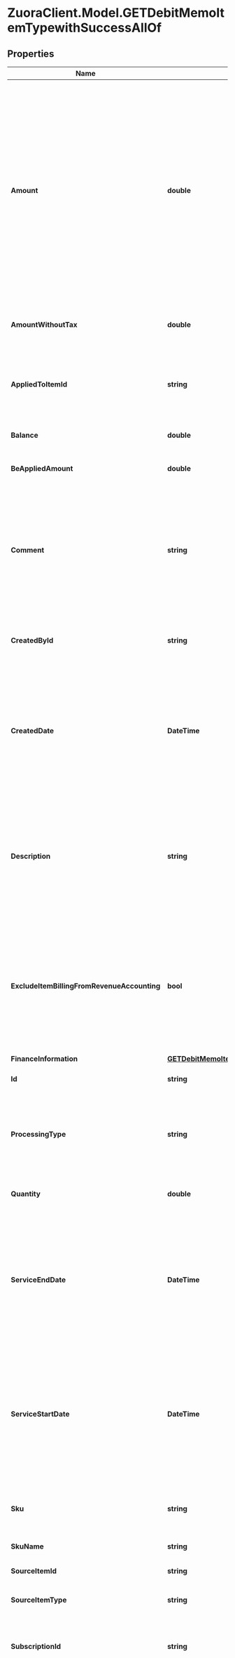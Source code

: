 # ZuoraClient.Model.GETDebitMemoItemTypewithSuccessAllOf

## Properties

Name | Type | Description | Notes
------------ | ------------- | ------------- | -------------
**Amount** | **double** | The amount of the debit memo item. For tax-inclusive debit memo items, the amount indicates the debit memo item amount including tax. For tax-exclusive debit memo items, the amount indicates the debit memo item amount excluding tax.  | [optional] 
**AmountWithoutTax** | **double** | The debit memo item amount excluding tax.  | [optional] 
**AppliedToItemId** | **string** | The parent debit memo item that this debit memo items is applied to if this item is discount.  | [optional] 
**Balance** | **double** | The balance of the debit memo item.  | [optional] 
**BeAppliedAmount** | **double** | The applied amount of the debit memo item.  | [optional] 
**Comment** | **string** | Comments about the debit memo item.  **Note**: This field is not available if you set the &#x60;zuora-version&#x60; request header to &#x60;257.0&#x60; or later.  | [optional] 
**CreatedById** | **string** | The ID of the Zuora user who created the debit memo item.  | [optional] 
**CreatedDate** | **DateTime** | The date and time when the debit memo item was created, in &#x60;yyyy-mm-dd hh:mm:ss&#x60; format. For example, 2017-03-01 15:31:10.  | [optional] 
**Description** | **string** | The description of the debit memo item.  **Note**: This field is only available if you set the &#x60;zuora-version&#x60; request header to &#x60;257.0&#x60; or later.  | [optional] 
**ExcludeItemBillingFromRevenueAccounting** | **bool** | The flag to exclude the debit memo item from revenue accounting.  **Note**: This field is only available if you have the Billing - Revenue Integration feature enabled.   | [optional] 
**FinanceInformation** | [**GETDebitMemoItemTypeAllOfFinanceInformation**](GETDebitMemoItemTypeAllOfFinanceInformation.md) |  | [optional] 
**Id** | **string** | The ID of the debit memo item.  | [optional] 
**ProcessingType** | **string** | The kind of the charge for the debit memo item. Its possible values are &#x60;Charge&#x60; and &#x60;Discount&#x60;.   | [optional] 
**Quantity** | **double** | The number of units for the debit memo item.  | [optional] 
**ServiceEndDate** | **DateTime** | The end date of the service period associated with this debit memo item. Service ends one second before the date specified in this field.  | [optional] 
**ServiceStartDate** | **DateTime** | The start date of the service period associated with this debit memo item. If the associated charge is a one-time fee, this date is the date of that charge.  | [optional] 
**Sku** | **string** | The SKU for the product associated with the debit memo item.  | [optional] 
**SkuName** | **string** | The name of the SKU.  | [optional] 
**SourceItemId** | **string** | The ID of the source item.  | [optional] 
**SourceItemType** | **string** | The type of the source item.  | [optional] 
**SubscriptionId** | **string** | The ID of the subscription associated with the debit memo item.  | [optional] 
**TaxItems** | [**List&lt;GETDMTaxItemType&gt;**](GETDMTaxItemType.md) | Container for the taxation items of the debit memo item.   **Note**: This field is not available if you set the &#x60;zuora-version&#x60; request header to &#x60;239.0&#x60; or later.  | [optional] 
**TaxMode** | **string** | The tax mode of the debit memo item, indicating whether the amount of the debit memo item includes tax.  | [optional] 
**TaxationItems** | [**GETDebitMemoItemTypewithSuccessAllOfTaxationItems**](GETDebitMemoItemTypewithSuccessAllOfTaxationItems.md) |  | [optional] 
**UnitOfMeasure** | **string** | The units to measure usage.  | [optional] 
**UnitPrice** | **double** | The per-unit price of the debit memo item.  | [optional] 
**UpdatedById** | **string** | The ID of the Zuora user who last updated the debit memo item.  | [optional] 
**UpdatedDate** | **DateTime** | The date and time when the debit memo item was last updated, in &#x60;yyyy-mm-dd hh:mm:ss&#x60; format. For example, 2017-03-02 15:36:10.  | [optional] 

[[Back to Model list]](../README.md#documentation-for-models) [[Back to API list]](../README.md#documentation-for-api-endpoints) [[Back to README]](../README.md)

